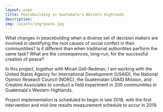 ```yaml
---
layout: page
title: Peacebuilding in Guatemala's Western Highlands 
description: 
img: /assets/img/guate.jpg
---
```


What changes in peacebulding when a diverse set of decision makers are
involved in identifying the root causes of social conflict in their
communitites? Is it different than when traditional authoritites
perform the same task? What are the consequences, long-run, for the
successful creation of peace? 

In this project, together with Micah Gell-Redman, I am working with
the United States Agency for International Development (USAID), the
National Opinion Reseach Council (NORC), the Guatemalan USAID Mission,
and Creative Associates to conduct a field experiment in 200
communitites in Guatemala's Western Highlands.

Project implementation is scheduled to begin in late 2018, with the
first intervention and mid-line results measurement schedule to occur
in 2019. 
